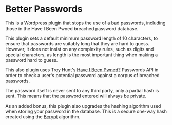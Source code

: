 # Better Passwords
This is a Wordpress plugin that stops the use of a bad passwords, including those in the Have I Been Pwned breached password database.

This plugin sets a default minimum password length of 10 characters, to ensure that passwords are suitably long that they are hard to guess.  However, it does not insist on any complexity rules, such as digits and special characters, as length is the most important thing when making a password hard to guess.

This also plugin uses Troy Hunt's [Have I Been Pwned?](https://haveibeenpwned.com/Passwords) Passwords API in order to check a user's potential password against a corpus of breached passwords.

The password itself is never sent to any third party, only a partial hash is sent. This means that the password entered will always be private.

As an added bonus, this plugin also upgrades the hashing algorithm used when storing your password in the database. This is a secure one-way hash created using the [Bcrypt](https://en.wikipedia.org/wiki/Bcrypt) algorithm.
